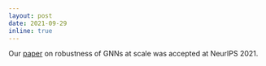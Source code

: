 ```yaml
---
layout: post
date: 2021-09-29
inline: true
---
```


Our [paper](/publications#geisler2021robustness) on robustness of GNNs at scale was accepted at NeurIPS 2021.
